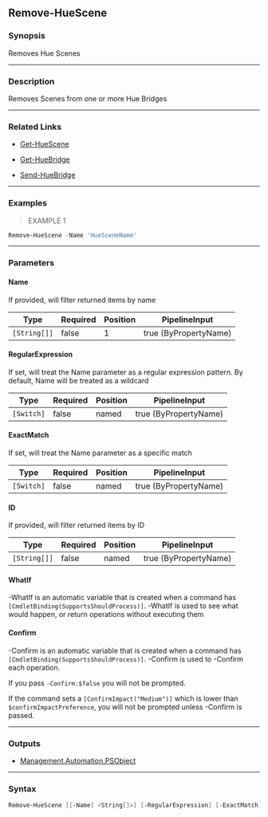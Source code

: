 Remove-HueScene
---------------

### Synopsis
Removes Hue Scenes

---

### Description

Removes Scenes from one or more Hue Bridges

---

### Related Links
* [Get-HueScene](Get-HueScene.md)

* [Get-HueBridge](Get-HueBridge.md)

* [Send-HueBridge](Send-HueBridge.md)

---

### Examples
> EXAMPLE 1

```PowerShell
Remove-HueScene -Name 'HueSceneName'
```

---

### Parameters
#### **Name**
If provided, will filter returned items by name

|Type        |Required|Position|PipelineInput        |
|------------|--------|--------|---------------------|
|`[String[]]`|false   |1       |true (ByPropertyName)|

#### **RegularExpression**
If set, will treat the Name parameter as a regular expression pattern.  By default, Name will be treated as a wildcard

|Type      |Required|Position|PipelineInput        |
|----------|--------|--------|---------------------|
|`[Switch]`|false   |named   |true (ByPropertyName)|

#### **ExactMatch**
If set, will treat the Name parameter as a specific match

|Type      |Required|Position|PipelineInput        |
|----------|--------|--------|---------------------|
|`[Switch]`|false   |named   |true (ByPropertyName)|

#### **ID**
If provided, will filter returned items by ID

|Type        |Required|Position|PipelineInput        |
|------------|--------|--------|---------------------|
|`[String[]]`|false   |named   |true (ByPropertyName)|

#### **WhatIf**
-WhatIf is an automatic variable that is created when a command has ```[CmdletBinding(SupportsShouldProcess)]```.
-WhatIf is used to see what would happen, or return operations without executing them
#### **Confirm**
-Confirm is an automatic variable that is created when a command has ```[CmdletBinding(SupportsShouldProcess)]```.
-Confirm is used to -Confirm each operation.

If you pass ```-Confirm:$false``` you will not be prompted.

If the command sets a ```[ConfirmImpact("Medium")]``` which is lower than ```$confirmImpactPreference```, you will not be prompted unless -Confirm is passed.

---

### Outputs
* [Management.Automation.PSObject](https://learn.microsoft.com/en-us/dotnet/api/System.Management.Automation.PSObject)

---

### Syntax
```PowerShell
Remove-HueScene [[-Name] <String[]>] [-RegularExpression] [-ExactMatch] [-ID <String[]>] [-WhatIf] [-Confirm] [<CommonParameters>]
```
